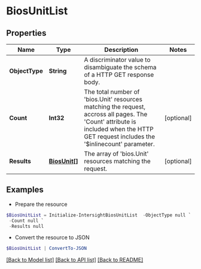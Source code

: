 # BiosUnitList
## Properties

Name | Type | Description | Notes
------------ | ------------- | ------------- | -------------
**ObjectType** | **String** | A discriminator value to disambiguate the schema of a HTTP GET response body. | 
**Count** | **Int32** | The total number of &#39;bios.Unit&#39; resources matching the request, accross all pages. The &#39;Count&#39; attribute is included when the HTTP GET request includes the &#39;$inlinecount&#39; parameter. | [optional] 
**Results** | [**BiosUnit[]**](BiosUnit.md) | The array of &#39;bios.Unit&#39; resources matching the request. | [optional] 

## Examples

- Prepare the resource
```powershell
$BiosUnitList = Initialize-IntersightBiosUnitList  -ObjectType null `
 -Count null `
 -Results null
```

- Convert the resource to JSON
```powershell
$BiosUnitList | ConvertTo-JSON
```

[[Back to Model list]](../README.md#documentation-for-models) [[Back to API list]](../README.md#documentation-for-api-endpoints) [[Back to README]](../README.md)

